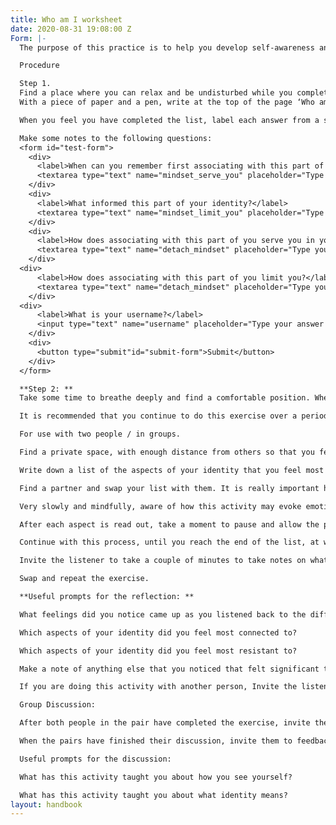 ```yaml
---
title: Who am I worksheet
date: 2020-08-31 19:08:00 Z
Form: |-
  The purpose of this practice is to help you develop self-awareness and connect more closely with the qualities of your true self. Each of us have many layers of our identity that we associate with, these parts of our personality that we identify with may be experienced as positive or negative. Some of these aspects of our identity may be like a mask, helping us to hide parts of ourselves that we do not like, whereas others may be positive aspects of ourselves that we do not acknowledge or accept. Beneath each of these layers is an inner core, or centre of identity called the Self, which is a loving and creative centre that represents our true self, the essence of who we are.

  Procedure

  Step 1.
  Find a place where you can relax and be undisturbed while you complete the practice.
  With a piece of paper and a pen, write at the top of the page ‘Who am I?’. Take time to write down the associations that come to mind as you consider this question. Allow the answers to emerge freely and honestly. Take time to pause and consider the question to connect with as many associations as you can.

  When you feel you have completed the list, label each answer from a scale of 1-10 based on how you connected you feel with this part of your identity or personality, with 10 being the strongest connection and 1 being the least strong.

  Make some notes to the following questions:
  <form id="test-form">
    <div>
      <label>When can you remember first associating with this part of your identity?</label>
      <textarea type="text" name="mindset_serve_you" placeholder="Type your answer here"/></textarea>
    </div>
    <div>
      <label>What informed this part of your identity?</label>
      <textarea type="text" name="mindset_limit_you" placeholder="Type your answer here"/></textarea>
    </div>
    <div>
      <label>How does associating with this part of you serve you in your life?</label>
      <textarea type="text" name="detach_mindset" placeholder="Type your answer here"/></textarea>
    </div>
  <div>
      <label>How does associating with this part of you limit you?</label>
      <textarea type="text" name="detach_mindset" placeholder="Type your answer here"/></textarea>
    </div>
  <div>
      <label>What is your username?</label>
      <input type="text" name="username" placeholder="Type your answer here"/></input>
    </div>
    <div>
      <button type="submit"id="submit-form">Submit</button>
    </div>
  </form>

  **Step 2: **
  Take some time to breathe deeply and find a comfortable position. When you are ready, close your eyes and consider the question again. Allow an image to emerge in your mind in response to the question. Do not try to create an image for yourself but relax and allow it to emerge. When you have connected with this image, open your eyes and make notes about what you saw and the meaning that it had for you. How did you feel as you connected with this image? What was this image showing you?

  It is recommended that you continue to do this exercise over a period of time. Its impact deepens with repeated use.

  For use with two people / in groups.

  Find a private space, with enough distance from others so that you feel comfortable to reflect in an honest way about yourself.

  Write down a list of the aspects of your identity that you feel most accurately represent you, using the opening prompt ‘I am…’

  Find a partner and swap your list with them. It is really important here to not rush this exercise but take time to gently and kindly feedback each point on the list, by swapping the statements from ‘I am’ to ‘You are’.

  Very slowly and mindfully, aware of how this activity may evoke emotions in the other, read each aspect of their identity back to them, beginning the sentence with ‘You are’ instead of ‘I am’.

  After each aspect is read out, take a moment to pause and allow the person to receive the statement. As each is read out, invite the listener to notice the feelings and sensations that the activity invokes in them.

  Continue with this process, until you reach the end of the list, at which point the listener can take a few minutes to make some notes about their experience of the exercise.

  Invite the listener to take a couple of minutes to take notes on what the experience was like for them.

  Swap and repeat the exercise.

  **Useful prompts for the reflection: **

  What feelings did you notice came up as you listened back to the different aspects of your identity?

  Which aspects of your identity did you feel most connected to?

  Which aspects of your identity did you feel most resistant to?

  Make a note of anything else that you noticed that felt significant to you.

  If you are doing this activity with another person, Invite the listener to swap roles with the reader and repeat the exercise again.

  Group Discussion:

  After both people in the pair have completed the exercise, invite them to share their experiences with each other for 5 minutes.

  When the pairs have finished their discussion, invite them to feedback something from their discussions to the whole group.

  Useful prompts for the discussion:

  What has this activity taught you about how you see yourself?

  What has this activity taught you about what identity means?
layout: handbook
---
```


